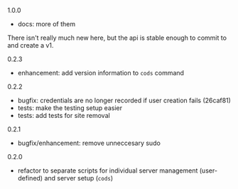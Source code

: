 1.0.0

- docs: more of them

There isn't really much new here, but the api is stable enough to commit to and
create a v1.

0.2.3

- enhancement: add version information to `cods` command

0.2.2

- bugfix: credentials are no longer recorded if user creation fails (26caf81)
- tests: make the testing setup easier
- tests: add tests for site removal

0.2.1

- bugfix/enhancement: remove unneccesary sudo

0.2.0

- refactor to separate scripts for individual server management (user-defined)
  and server setup (`cods`)

